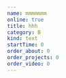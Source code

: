 ```yaml
---
name: mmmmmmm
online: true
title: hhh
category: B
kind: text
startTime: 0
order_about: 0
order_projects: 0
order_video: 0
---
```

